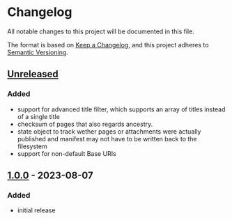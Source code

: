 # Changelog

All notable changes to this project will be documented in this file.

The format is based on [Keep a Changelog](https://keepachangelog.com/en/1.0.0/),
and this project adheres to [Semantic Versioning](https://semver.org/spec/v2.0.0.html).


## [Unreleased]

### Added

- support for advanced title filter, which supports an array of titles instead
  of a single title
- checksum of pages that also regards ancestry.
- state object to track wether pages or attachments were actually published and
  manifest may not have to be written back to the filesystem
- support for non-default Base URIs

## [1.0.0] - 2023-08-07

### Added

- initial release


[unreleased]: https://bitbucket.org/victorykit/psconfluencepublisher/branch/master
[1.0.0]: https://bitbucket.org/victorykit/psconfluencepublisher/src/v1.0.0/
